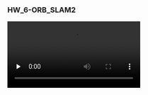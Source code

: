 ### HW_6-ORB_SLAM2



<video src="https://drive.google.com/file/d/1R7Gx_1Uknk7BlcVCpzDhMzvp1RbCrIjt/view?usp=sharing" preload="none" loop controls></video>
